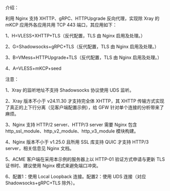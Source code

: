 介绍：

利用 Nginx 支持 XHTTP、gRPC、HTTPUpgrade 反向代理，实现除 Xray 的 mKCP 应用外各应用共用 TCP 443 端口，其应用如下：

1、H=VLESS+XHTTP+TLS（反代配置，TLS 由 Nginx 启用及处理。）

2、G=Shadowsocks+gRPC+TLS（反代配置，TLS 由 Nginx 启用及处理。）

3、B=VMess+HTTPUpgrade+TLS（反代配置，TLS 由 Nginx 启用及处理。）

4、A=VLESS+mKCP+seed

注意：

1、Xray 的监听地址不支持 Shadowsocks 协议使用 UDS 监听。

2、Xray 版本不小于 v24.11.30 才支持完全体 XHTTP，其 XHTTP 传输方式实现了真正的上下行分离（见客户端配置示例），给 GFW 针对单个连接的分析带来了麻烦。

3、Nginx 支持 HTTP/2 server、HTTP/3 server 需要 Nginx 包含 http_ssl_module、http_v2_module、http_v3_module 模块构建。

4、Nginx 版本不小于 v1.25.0 且所用 SSL 库支持 QUIC 才支持 HTTP/3 server，相关信息见 Nginx 文档。

5、ACME 客户端在采用本示例的服务器上以 HTTP-01 验证方式申请与更新 TLS 证书时、建议使用 Nginx 模式来避免端口冲突。

6、配置1：使用 Local Loopback 连接。配置2：使用 UDS 连接（对应 Shadowsocks+gRPC+TLS 除外）。
